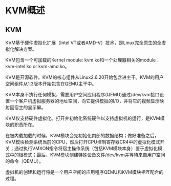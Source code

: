 # KVM概述
## KVM
KVM基于硬件虚拟化扩展（Intel VT或者AMD-V）技术，是Linux完全原生的全虚拟化解决方案。

KVM包含一个可加载的Kernel module: kvm.ko和一个处理器相关的module：kvm-intel.ko or kvm-amd.ko。

KVM是开源软件。KVM的核心组件从Linux2.6.20开始包含进主干。KVM的用户空间组件从1.3版本开始包含在QEMU主干中。

KVM本身不执行任何模拟，需要用户空间应用程序(QEMU)通过/dev/kvm接口设置一个客户机虚拟服务器的地址空间，向它提供模拟的I/O，并将它的视频显示映射回宿主的显示屏。

KVM仅支持硬件虚拟化。打开并初始化系统硬件以支持虚拟机的运行，是KVM模块的职责所在。

在被内载加载的时候，KVM模块会先初始化内部的数据结构；做好准备之后，KVM模块检测系统当前的CPU，然后打开CPU控制寄存器CR4中的虚拟化模式开关；通过执行VMXON指令将宿主操作系统（包括KVM模块本身）置于虚拟化模式中的根模式；最后，KVM模块创建特殊设备文件/dev/kvm并等待来自用户空间的命令（QEMU）。

虚拟机的创建和运行将是一个用户空间的应用程序QEMU和KVM模块相互配合的过程。


	